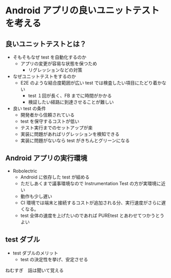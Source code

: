 # Android アプリの良いユニットテストを考える

## 良いユニットテストとは？

- そもそもなぜ test を自動化するのか
  - アプリの変更が容易な状態を保つため
    - リグレッションなどの対策
- なぜユニットテストをするのか
  - E2E のような結合度範囲が広い test では検査したい項目にたどり着かない
    - test １回が長く、FB までに時間がかかる
    - 検証したい経路に到達させることが難しい
- 良い test の条件
  - 開発者から信頼されている
  - test を保守するコストが低い
  - テスト実行までのセットアップが楽
  - 実装に問題があればリグレッションを検知できる
  - 実装に問題がないなら test がきちんとグリーンになる

## Android アプリの実行環境

- Robolectric
  - Android に依存した test が組める
  - ただしあくまで議事環境なので Instrumentation Test の方が実環境に近い
  - 動作も少し遅い
  - CI 環境では端末と接続するコストが追加される分、実行速度がさらに遅くなる。
  - test 全体の速度を上げたいのであれば PUREtest とあわせてつかうとうよい

## test ダブル

- test ダブルのメリット
  - test の決定性を挙げ、安定させる

ねむすぎ　話は聞いて覚える
